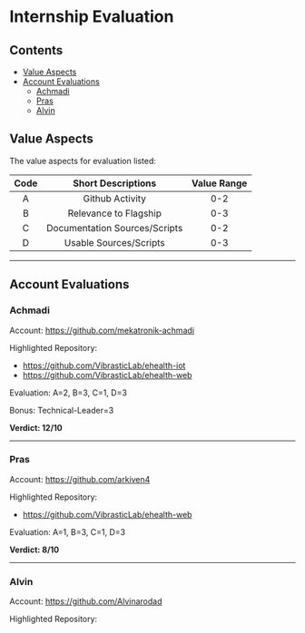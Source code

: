 # Internship Evaluation

## Contents
- [Value Aspects]()
- [Account Evaluations]()
	+ [Achmadi]()
	+ [Pras]()
	+ [Alvin]()

## Value Aspects

The value aspects for evaluation listed:

| Code | Short Descriptions | Value Range |
|:----:|:-----------------:|:-----------:|
| A | Github Activity | 0-2 |
| B | Relevance to Flagship | 0-3 |
| C | Documentation Sources/Scripts | 0-2 |
| D | Usable Sources/Scripts | 0-3 |

---

## Account Evaluations

### Achmadi

Account: https://github.com/mekatronik-achmadi

Highlighted Repository:
- https://github.com/VibrasticLab/ehealth-iot
- https://github.com/VibrasticLab/ehealth-web

Evaluation: A=2, B=3, C=1, D=3

Bonus: Technical-Leader=3

**Verdict: 12/10**

---

### Pras

Account: https://github.com/arkiven4

Highlighted Repository:
- https://github.com/VibrasticLab/ehealth-web

Evaluation: A=1, B=3, C=1, D=3

**Verdict: 8/10**

---

### Alvin

Account: https://github.com/Alvinarodad

Highlighted Repository:


